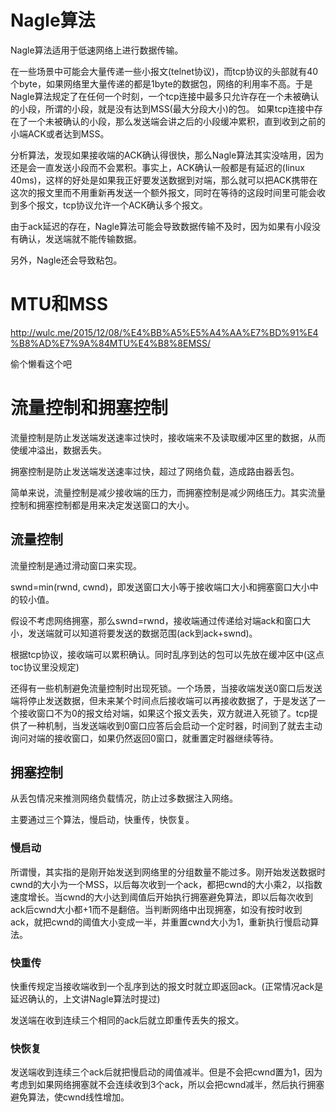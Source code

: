 # Nagle算法

Nagle算法适用于低速网络上进行数据传输。

在一些场景中可能会大量传递一些小报文(telnet协议)，而tcp协议的头部就有40个byte，如果网络里大量传递的都是1byte的数据包，网络的利用率不高。于是Nagle算法规定了在任何一个时刻，一个tcp连接中最多只允许存在一个未被确认的小段，所谓的小段，就是没有达到MSS(最大分段大小)的包。 如果tcp连接中存在了一个未被确认的小段，那么发送端会讲之后的小段缓冲累积，直到收到之前的小端ACK或者达到MSS。

分析算法，发现如果接收端的ACK确认得很快，那么Nagle算法其实没啥用，因为还是会一直发送小段而不会累积。事实上，ACK确认一般都是有延迟的(linux 40ms)，这样的好处是如果我正好要发送数据到对端，那么就可以把ACK携带在这次的报文里而不用重新再发送一个额外报文，同时在等待的这段时间里可能会收到多个报文，tcp协议允许一个ACK确认多个报文。

由于ack延迟的存在，Nagle算法可能会导致数据传输不及时，因为如果有小段没有确认，发送端就不能传输数据。

另外，Nagle还会导致粘包。



# MTU和MSS

http://wulc.me/2015/12/08/%E4%BB%A5%E5%A4%AA%E7%BD%91%E4%B8%AD%E7%9A%84MTU%E4%B8%8EMSS/

偷个懒看这个吧



# 流量控制和拥塞控制

流量控制是防止发送端发送速率过快时，接收端来不及读取缓冲区里的数据，从而使缓冲溢出，数据丢失。

拥塞控制是防止发送端发送速率过快，超过了网络负载，造成路由器丢包。

简单来说，流量控制是减少接收端的压力，而拥塞控制是减少网络压力。其实流量控制和拥塞控制都是用来决定发送窗口的大小。

## 流量控制

流量控制是通过滑动窗口来实现。

swnd=min(rwnd, cwnd)，即发送窗口大小等于接收端口大小和拥塞窗口大小中的较小值。

假设不考虑网络拥塞，那么swnd=rwnd，接收端通过传递给对端ack和窗口大小，发送端就可以知道将要发送的数据范围(ack到ack+swnd)。

根据tcp协议，接收端可以累积确认。同时乱序到达的包可以先放在缓冲区中(这点toc协议里没规定)

还得有一些机制避免流量控制时出现死锁。一个场景，当接收端发送0窗口后发送端将停止发送数据，但未来某个时间点后接收端可以再接收数据了，于是发送了一个接收窗口不为0的报文给对端，如果这个报文丢失，双方就进入死锁了。tcp提供了一种机制，当发送端收到0窗口应答后会启动一个定时器，时间到了就去主动询问对端的接收窗口，如果仍然返回0窗口，就重置定时器继续等待。

## 拥塞控制

从丢包情况来推测网络负载情况，防止过多数据注入网络。

主要通过三个算法，慢启动，快重传，快恢复。

### 慢启动

所谓慢，其实指的是刚开始发送到网络里的分组数量不能过多。刚开始发送数据时cwnd的大小为一个MSS，以后每次收到一个ack，都把cwnd的大小乘2，以指数速度增长。当cwnd的大小达到阈值后开始执行拥塞避免算法，即以后每次收到ack后cwnd大小都+1而不是翻倍。当判断网络中出现拥塞，如没有按时收到ack，就把cwnd的阈值大小变成一半，并重置cwnd大小为1，重新执行慢启动算法。

### 快重传

快重传规定当接收端收到一个乱序到达的报文时就立即返回ack。(正常情况ack是延迟确认的，上文讲Nagle算法时提过) 

发送端在收到连续三个相同的ack后就立即重传丢失的报文。

### 快恢复

发送端收到连续三个ack后就把慢启动的阈值减半。但是不会把cwnd置为1，因为考虑到如果网络拥塞就不会连续收到3个ack，所以会把cwnd减半，然后执行拥塞避免算法，使cwnd线性增加。



